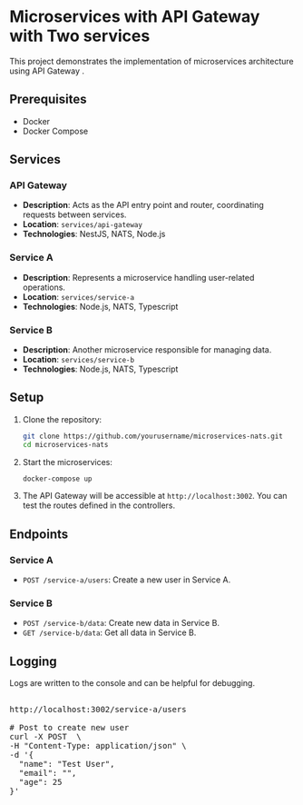 # Microservices with API Gateway with Two services

This project demonstrates the implementation of microservices architecture using API Gateway .

## Prerequisites

- Docker
- Docker Compose

## Services

### API Gateway

- **Description**: Acts as the API entry point and router, coordinating requests between services.
- **Location**: `services/api-gateway`
- **Technologies**: NestJS, NATS, Node.js

### Service A

- **Description**: Represents a microservice handling user-related operations.
- **Location**: `services/service-a`
- **Technologies**: Node.js, NATS, Typescript

### Service B

- **Description**: Another microservice responsible for managing data.
- **Location**: `services/service-b`
- **Technologies**: Node.js, NATS, Typescript

## Setup

1. Clone the repository:

   ```bash
   git clone https://github.com/yourusername/microservices-nats.git
   cd microservices-nats
   ```

2. Start the microservices:

   ```bash
   docker-compose up
   ```

3. The API Gateway will be accessible at `http://localhost:3002`. You can test the routes defined in the controllers.

## Endpoints

### Service A

- `POST /service-a/users`: Create a new user in Service A.

### Service B

- `POST /service-b/data`: Create new data in Service B.
- `GET /service-b/data`: Get all data in Service B.

## Logging

Logs are written to the console and can be helpful for debugging.
<pre>

http://localhost:3002/service-a/users

# Post to create new user
curl -X POST <http://localhost:3002/service-a/users> \
-H "Content-Type: application/json" \
-d '{
  "name": "Test User",
  "email": "<test@example.com>",
  "age": 25
}'

</pre>
